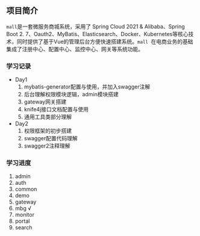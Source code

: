 ## 项目简介

`mall`是一套微服务商城系统，采用了 Spring Cloud 2021 & Alibaba、Spring Boot 2.
7、Oauth2、MyBatis、Elasticsearch、Docker、Kubernetes等核心技术，同时提供了基于Vue的管理后台方便快速搭建系统。`mall
`在电商业务的基础集成了注册中心、配置中心、监控中心、网关等系统功能。

### 学习记录
- Day1
  1. mybatis-generator配置与使用，并加入swagger注解
  2. 后台理解权限模块逻辑，admin模块搭建
  3. gateway网关搭建
  4. knife4j接口文档配置与使用
  5. 通用工具类部分理解
- Day2
  1. 权限框架的初步搭建
  2. swagger配置代码理解
  3. swagger2注释理解

### 学习进度
1. admin
2. auth
3. common 
4. demo
5. gateway 
6. mbg  √
7. monitor
8. portal
9. search